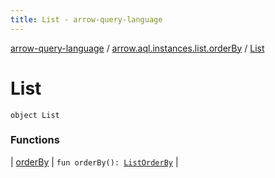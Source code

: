 ```yaml
---
title: List - arrow-query-language
---
```


[arrow-query-language](../../index.html) / [arrow.aql.instances.list.orderBy](../index.html) / [List](./index.html)

# List

`object List`

### Functions

| [orderBy](order-by.html) | `fun orderBy(): `[`ListOrderBy`](../../arrow.aql.instances/-list-order-by/index.html) |

